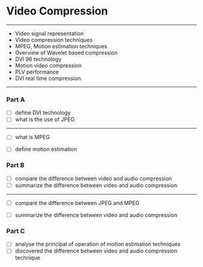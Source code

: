# Video Compression
---
- Video signal representation
- Video compression techniques
- MPEG, Motion estimation techniques
- Overview of Wavelet based compression
- DVI 96 technology
- Motion video compression
- PLV performance
- DVI real time compression.
---
### Part A
- [ ] define DVI technology
- [ ] what is the use of JPEG
---
- [ ] what is MPEG
- [ ] define motion estimation


### Part B
- [ ] compare the difference between video and audio compression
- [ ] summarize the difference between video and audio compression
---
- [ ] compare the difference between JPEG and MPEG
- [ ] summarize the difference between video and audio compression


### Part C
- [ ] analyse the principal of operation of motion estimation techniques
- [ ] discovered the difference between video and audio compression technique
